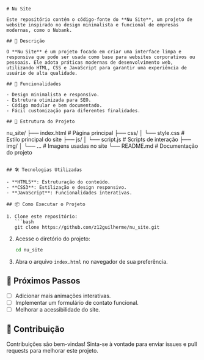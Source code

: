 

```
# Nu Site

Este repositório contém o código-fonte do **Nu Site**, um projeto de website inspirado no design minimalista e funcional de empresas modernas, como o Nubank.

## 📖 Descrição

O **Nu Site** é um projeto focado em criar uma interface limpa e responsiva que pode ser usada como base para websites corporativos ou pessoais. Ele adota práticas modernas de desenvolvimento web, utilizando HTML, CSS e JavaScript para garantir uma experiência de usuário de alta qualidade.

## 🚀 Funcionalidades

- Design minimalista e responsivo.
- Estrutura otimizada para SEO.
- Código modular e bem documentado.
- Fácil customização para diferentes finalidades.

## 📂 Estrutura do Projeto

```
nu_site/
├── index.html        # Página principal
├── css/
│   └── style.css     # Estilo principal do site
├── js/
│   └── script.js     # Scripts de interação
├── img/
│   └── ...           # Imagens usadas no site
└── README.md         # Documentação do projeto
```

## 🛠️ Tecnologias Utilizadas

- **HTML5**: Estruturação do conteúdo.
- **CSS3**: Estilização e design responsivo.
- **JavaScript**: Funcionalidades interativas.

## 📦 Como Executar o Projeto

1. Clone este repositório:
   ```bash
   git clone https://github.com/z12guilherme/nu_site.git
   ```
2. Acesse o diretório do projeto:
   ```bash
   cd nu_site
   ```
3. Abra o arquivo `index.html` no navegador de sua preferência.

## 📌 Próximos Passos

- [ ] Adicionar mais animações interativas.
- [ ] Implementar um formulário de contato funcional.
- [ ] Melhorar a acessibilidade do site.

## 🤝 Contribuição

Contribuições são bem-vindas! Sinta-se à vontade para enviar issues e pull requests para melhorar este projeto.
